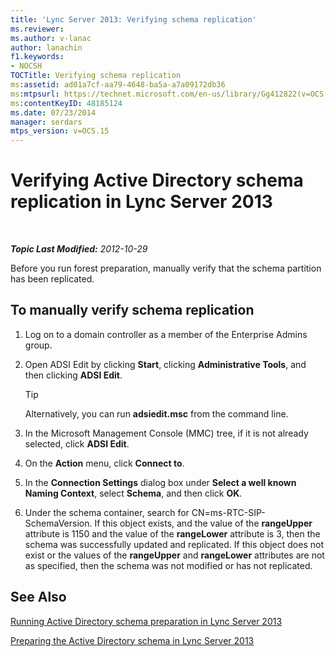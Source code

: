```yaml
---
title: 'Lync Server 2013: Verifying schema replication'
ms.reviewer: 
ms.author: v-lanac
author: lanachin
f1.keywords:
- NOCSH
TOCTitle: Verifying schema replication
ms:assetid: ad01a7cf-aa79-4648-ba5a-a7a09172db36
ms:mtpsurl: https://technet.microsoft.com/en-us/library/Gg412822(v=OCS.15)
ms:contentKeyID: 48185124
ms.date: 07/23/2014
manager: serdars
mtps_version: v=OCS.15
---
```


<div data-xmlns="http://www.w3.org/1999/xhtml">

<div class="topic" data-xmlns="http://www.w3.org/1999/xhtml" data-msxsl="urn:schemas-microsoft-com:xslt" data-cs="https://msdn.microsoft.com/">

<div data-asp="https://msdn2.microsoft.com/asp">

# Verifying Active Directory schema replication in Lync Server 2013

</div>

<div id="mainSection">

<div id="mainBody">

<span> </span>

_**Topic Last Modified:** 2012-10-29_

Before you run forest preparation, manually verify that the schema partition has been replicated.

<div>

## To manually verify schema replication

1.  Log on to a domain controller as a member of the Enterprise Admins group.

2.  Open ADSI Edit by clicking **Start**, clicking **Administrative Tools**, and then clicking **ADSI Edit**.
    
    <div>
    

    > [!TIP]  
    > Alternatively, you can run <STRONG>adsiedit.msc</STRONG> from the command line.

    
    </div>

3.  In the Microsoft Management Console (MMC) tree, if it is not already selected, click **ADSI Edit**.

4.  On the **Action** menu, click **Connect to**.

5.  In the **Connection Settings** dialog box under **Select a well known Naming Context**, select **Schema**, and then click **OK**.

6.  Under the schema container, search for CN=ms-RTC-SIP-SchemaVersion. If this object exists, and the value of the **rangeUpper** attribute is 1150 and the value of the **rangeLower** attribute is 3, then the schema was successfully updated and replicated. If this object does not exist or the values of the **rangeUpper** and **rangeLower** attributes are not as specified, then the schema was not modified or has not replicated.

</div>

<div>

## See Also


[Running Active Directory schema preparation in Lync Server 2013](lync-server-2013-running-schema-preparation.md)  


[Preparing the Active Directory schema in Lync Server 2013](lync-server-2013-preparing-the-active-directory-schema.md)  
  

</div>

</div>

<span> </span>

</div>

</div>

</div>

